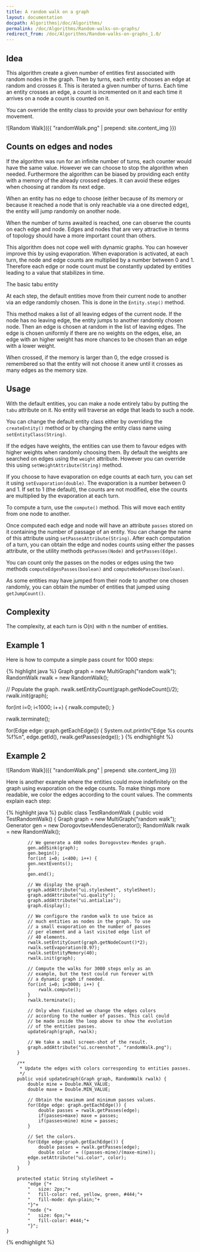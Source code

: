 ```yaml
---
title: A random walk on a graph
layout: documentation
docpath: Algorithms|/doc/Algorithms/
permalink: /doc/Algorithms/Random-walks-on-graphs/
redirect_from: /doc/Algorithms/Random-walks-on-graphs_1.0/
---
```


## Idea

This algorithm create a given number of entities first associated with random
nodes in the graph. Then by turns, each entity chooses an edge at random and
crosses it. This is iterated a given number of turns. Each time an entity
crosses an edge, a count is incremented on it and each time it arrives on
a node a count is counted on it.

You can override the entity class to provide your own behaviour for entity
movement.

![Random Walk]({{ "randomWalk.png" | prepend: site.content_img }})


## Counts on edges and nodes

If the algorithm was run for an infinite number of turns, each counter would
have the same value. However we can choose to stop the algorithm when needed.
Furthermore the algorithm can be biased by providing each entity with a
memory of the already crossed edges. It can avoid these edges when choosing
at random its next edge. 

When an entity has no edge to choose (either because of its memory or because
it reached a node that is only reachable via a one directed edge), the entity
will jump randomly on another node.

When the number of turns
awaited is reached, one can observe the counts on each edge and node. Edges
and nodes that are very attractive in terms of topology should have a more
important count than others.

This algorithm does not cope well with dynamic graphs. You can however improve
this by using evaporation. When evaporation is activated, at each turn, the
node and edge counts are multiplied by a number between 0 and 1. Therefore each
edge or node count must be constantly updated by entities leading to a value that
stabilizes in time.

The basic tabu entity

At each step, the default entities move from their current node to another via
an edge randomly chosen. This is done in the ``Entity.step()`` method.

This method makes a list of all leaving edges of the current node. If the
node has no leaving edge, the entity jumps to another randomly chosen node.
Then an edge is chosen at random in the list of leaving edges. The edge is
chosen uniformly if there are no weights on the edges, else, an edge with
an higher weight has more chances to be chosen than an edge with a lower
weight.

When crossed, if the memory is larger than 0, the edge crossed is remembered
so that the entity will not choose it anew until it crosses as many edges as
the memory size.


## Usage

With the default entities, you can make a node entirely tabu by putting the
``tabu`` attribute on it. No entity will traverse an edge that leads
to such a node.

You can change the default entity class either by overriding the
``createEntity()`` method or by changing the entity class name
using ``setEntityClass(String)``.

If the edges have weights, the entities can use them to favour edges
with higher weights when randomly choosing them. By default the
weights are searched on edges using the ``weight`` attribute. However
you can override this using ``setWeightAttribute(String)`` method.

If you choose to have evaporation on edge counts at each turn, you can
set it using ``setEvaporation(double)``. The evaporation is a number
between 0 and 1. If set to 1 (the default), the counts are not modified,
else the counts are multiplied by the evaporation at each turn.

To compute a turn, use the ``compute()`` method. This will move each
entity from one node to another.

Once computed each edge and node will have an attribute ``passes`` stored
on it containing the number of passage of an entity. You can change the
name of this attribute using ``setPassesAttribute(String)``. After
each computation of a turn, you can obtain the edge and nodes counts using
either the passes attribute, or the utility methods ``getPasses(Node)``
and ``getPasses(Edge)``.

You can count only the passes on the nodes or edges using the two methods
``computeEdgesPasses(boolean)`` and ``computeNodePasses(boolean)``.

As some entities may have jumped from their node to another one chosen
randomly, you can obtain the number of entities that jumped using
``getJumpCount()``. 


## Complexity

The complexity, at each turn is O(n) with n the number of entities.


## Example 1

Here is how to compute a simple pass count for 1000 steps:

{% highlight java %}
Graph graph = new MultiGraph("random walk");
RandomWalk rwalk = new RandomWalk();

// Populate the graph.
rwalk.setEntityCount(graph.getNodeCount()/2);
rwalk.init(graph);

for(int i=0; i<1000; i++) {
	rwalk.compute();
}

rwalk.terminate();

for(Edge edge: graph.getEachEdge()) {
	System.out.println("Edge %s counts %f%n", edge.getId(), rwalk.getPasses(edge));
}
{% endhighlight %}


## Example 2

![Random Walk]({{ "randomWalk.png" | prepend: site.content_img }})

Here is another example where the entities could move indefinitely on the graph
using evaporation on the edge counts. To make things more readable, we color the
edges according to the count values. The comments explain each step:

{% highlight java %}
    public class TestRandomWalk {
        public void TestRandomWalk() {
    	    Graph graph = new MultiGraph("random walk");
    	    Generator gen   = new DorogovtsevMendesGenerator();
    	    RandomWalk rwalk = new RandomWalk();
    	
            // We generate a 400 nodes Dorogovstev-Mendes graph.
    	    gen.addSink(graph);
    	    gen.begin();
    	    for(int i=0; i<400; i++) {
    		gen.nextEvents();
    	    }
    	    gen.end();
    	
            // We display the graph.
    	    graph.addAttribute("ui.stylesheet", styleSheet);
    	    graph.addAttribute("ui.quality");
    	    graph.addAttribute("ui.antialias");
    	    graph.display();
    	
            // We configure the random walk to use twice as
            // much entities as nodes in the graph. To use
            // a small evaporation on the number of passes
            // per element and a last visited edge list of 
            // 40 elements.
    	    rwalk.setEntityCount(graph.getNodeCount()*2);
    	    rwalk.setEvaporation(0.97);
    	    rwalk.setEntityMemory(40);
    	    rwalk.init(graph);

            // Compute the walks for 3000 steps only as an
            // example, but the test could run forever with
            // a dynamic graph if needed.
    	    for(int i=0; i<3000; i++) {
    	        rwalk.compute();
    	    }
    	    rwalk.terminate();

            // Only when finished we change the edges colors
            // according to the number of passes. This call could
            // be made inside the loop above to show the evolution
            // of the entities passes.
       	    updateGraph(graph, rwalk);

            // We take a small screen-shot of the result.
    	    graph.addAttribute("ui.screenshot", "randomWalk.png");
        }
    
        /**
         * Update the edges with colors corresponding to entities passes.
         */
        public void updateGraph(Graph graph, RandomWalk rwalk) {
            double mine = Double.MAX_VALUE;
    	    double maxe = Double.MIN_VALUE;
    	
            // Obtain the maximum and minimum passes values.
            for(Edge edge: graph.getEachEdge()) {
    	        double passes = rwalk.getPasses(edge);
    	        if(passes>maxe) maxe = passes;
    	        if(passes<mine) mine = passes;
    	    }
    	
            // Set the colors.
            for(Edge edge:graph.getEachEdge()) {
    	        double passes = rwalk.getPasses(edge);
    	        double color  = ((passes-mine)/(maxe-mine));
    		edge.setAttribute("ui.color", color);
    	    }
        }
    
        protected static String styleSheet =
    		"edge {"+
    		"	size: 2px;"+
    		"	fill-color: red, yellow, green, #444;"+
    		"	fill-mode: dyn-plain;"+
    		"}"+
    		"node {"+
    		"	size: 6px;"+
    		"	fill-color: #444;"+
    		"}";
    }
{% endhighlight %}

